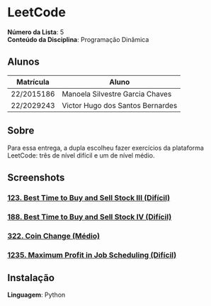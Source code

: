 # LeetCode

**Número da Lista**: 5<br>
**Conteúdo da Disciplina**: Programação Dinâmica<br>

## Alunos
|Matrícula | Aluno |
| -- | -- |
| 22/2015186  |  Manoela Silvestre Garcia Chaves |
| 22/2029243  |  Victor Hugo dos Santos Bernardes |

## Sobre 
Para essa entrega, a dupla escolheu fazer exercícios da plataforma LeetCode: três de nível difícil e um de nível médio.  

## Screenshots
### [123. Best Time to Buy and Sell Stock III (Difícil)](https://leetcode.com/problems/best-time-to-buy-and-sell-stock-iii/description/)

### [188. Best Time to Buy and Sell Stock IV (Difícil)](https://leetcode.com/problems/best-time-to-buy-and-sell-stock-iv/description/)

### [322. Coin Change (Médio)](https://leetcode.com/problems/coin-change/description/)

### [1235. Maximum Profit in Job Scheduling (Difícil)](https://leetcode.com/problems/maximum-profit-in-job-scheduling/description/)

## Instalação 
**Linguagem**: Python<br>
